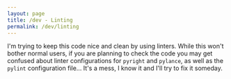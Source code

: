 ```yaml
---
layout: page
title: /dev - Linting
permalink: /dev/linting
---
```



I'm trying to keep this code nice and clean by using linters. While this won't bother normal users, if you are planning to check the code you may get confused about linter configurations for `pyright` and `pylance`, as well as the `pylint` configuration file... It's a mess, I know it and I'll try to fix it someday.

